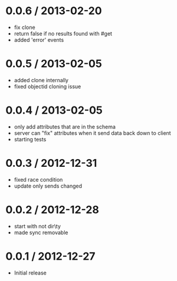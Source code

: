 
0.0.6 / 2013-02-20
==================

  * fix clone
  * return false if no results found with #get
  * added 'error' events

0.0.5 / 2013-02-05
==================

  * added clone internally
  * fixed objectid cloning issue

0.0.4 / 2013-02-05
==================

  * only add attributes that are in the schema
  * server can "fix" attributes when it send data back down to client
  * starting tests

0.0.3 / 2012-12-31
==================

  * fixed race condition
  * update only sends changed

0.0.2 / 2012-12-28
==================

  * start with not dir\ty
  * made sync removable

0.0.1 / 2012-12-27
==================

  * Initial release
